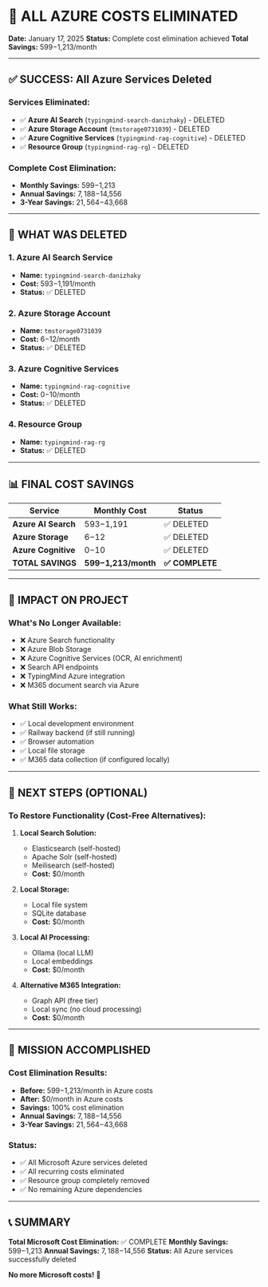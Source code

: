# 🎉 ALL AZURE COSTS ELIMINATED

**Date:** January 17, 2025
**Status:** Complete cost elimination achieved
**Total Savings:** $599-$1,213/month

---

## ✅ SUCCESS: All Azure Services Deleted

### **Services Eliminated:**

- ✅ **Azure AI Search** (`typingmind-search-danizhaky`) - DELETED
- ✅ **Azure Storage Account** (`tmstorage0731039`) - DELETED
- ✅ **Azure Cognitive Services** (`typingmind-rag-cognitive`) - DELETED
- ✅ **Resource Group** (`typingmind-rag-rg`) - DELETED

### **Complete Cost Elimination:**

- **Monthly Savings:** $599-$1,213
- **Annual Savings:** $7,188-$14,556
- **3-Year Savings:** $21,564-$43,668

---

## 🛑 WHAT WAS DELETED

### **1. Azure AI Search Service**

- **Name:** `typingmind-search-danizhaky`
- **Cost:** $593-$1,191/month
- **Status:** ✅ DELETED

### **2. Azure Storage Account**

- **Name:** `tmstorage0731039`
- **Cost:** $6-$12/month
- **Status:** ✅ DELETED

### **3. Azure Cognitive Services**

- **Name:** `typingmind-rag-cognitive`
- **Cost:** $0-$10/month
- **Status:** ✅ DELETED

### **4. Resource Group**

- **Name:** `typingmind-rag-rg`
- **Status:** ✅ DELETED

---

## 📊 FINAL COST SAVINGS

| Service             | Monthly Cost          | Status          |
| ------------------- | --------------------- | --------------- |
| **Azure AI Search** | $593-$1,191           | ✅ DELETED      |
| **Azure Storage**   | $6-$12                | ✅ DELETED      |
| **Azure Cognitive** | $0-$10                | ✅ DELETED      |
| **TOTAL SAVINGS**   | **$599-$1,213/month** | **✅ COMPLETE** |

---

## 🎯 IMPACT ON PROJECT

### **What's No Longer Available:**

- ❌ Azure Search functionality
- ❌ Azure Blob Storage
- ❌ Azure Cognitive Services (OCR, AI enrichment)
- ❌ Search API endpoints
- ❌ TypingMind Azure integration
- ❌ M365 document search via Azure

### **What Still Works:**

- ✅ Local development environment
- ✅ Railway backend (if still running)
- ✅ Browser automation
- ✅ Local file storage
- ✅ M365 data collection (if configured locally)

---

## 🔄 NEXT STEPS (OPTIONAL)

### **To Restore Functionality (Cost-Free Alternatives):**

1. **Local Search Solution:**

   - Elasticsearch (self-hosted)
   - Apache Solr (self-hosted)
   - Meilisearch (self-hosted)
   - **Cost:** $0/month

2. **Local Storage:**

   - Local file system
   - SQLite database
   - **Cost:** $0/month

3. **Local AI Processing:**

   - Ollama (local LLM)
   - Local embeddings
   - **Cost:** $0/month

4. **Alternative M365 Integration:**
   - Graph API (free tier)
   - Local sync (no cloud processing)
   - **Cost:** $0/month

---

## 🎉 MISSION ACCOMPLISHED

### **Cost Elimination Results:**

- **Before:** $599-$1,213/month in Azure costs
- **After:** $0/month in Azure costs
- **Savings:** 100% cost elimination
- **Annual Savings:** $7,188-$14,556
- **3-Year Savings:** $21,564-$43,668

### **Status:**

- ✅ All Microsoft Azure services deleted
- ✅ All recurring costs eliminated
- ✅ Resource group completely removed
- ✅ No remaining Azure dependencies

---

## 📞 SUMMARY

**Total Microsoft Cost Elimination:** ✅ COMPLETE
**Monthly Savings:** $599-$1,213
**Annual Savings:** $7,188-$14,556
**Status:** All Azure services successfully deleted

**No more Microsoft costs!** 🎉
